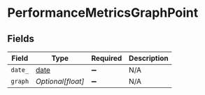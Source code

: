 # PerformanceMetricsGraphPoint


## Fields

| Field                                                                | Type                                                                 | Required                                                             | Description                                                          |
| -------------------------------------------------------------------- | -------------------------------------------------------------------- | -------------------------------------------------------------------- | -------------------------------------------------------------------- |
| `date_`                                                              | [date](https://docs.python.org/3/library/datetime.html#date-objects) | :heavy_minus_sign:                                                   | N/A                                                                  |
| `graph`                                                              | *Optional[float]*                                                    | :heavy_minus_sign:                                                   | N/A                                                                  |